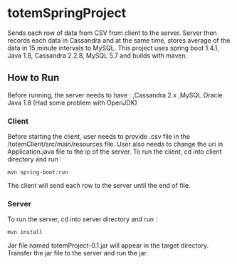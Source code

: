 # totemSpringProject
Sends each row of data from CSV from client to the server.
Server then records each data in Cassandra and at the same time, stores average of the data in 15 minute intervals to MySQL.
This project uses spring boot 1.4.1, Java 1.8, Cassandra 2.2.8, MySQL 5.7 and builds with maven.

## How to Run
Before running, the server needs to have :
  ,Cassandra 2.x
  ,MySQL
  Oracle Java 1.8 (Had some problem with OpenJDK)

### Client
Before starting the client, user needs to provide .csv file in the /totemClient/src/main/resources file.
User also needs to change the uri in Application.java file to the ip of the server.
To run the client, cd into client directory and run :
```
mvn spring-boot:run
```
The client will send each row to the server until the end of file.

### Server
To run the server, cd into server directory and run :
```
mvn install
```
Jar file named totemProject-0.1.jar will appear in the target directory.
Transfer the jar file to the server and run the jar.
